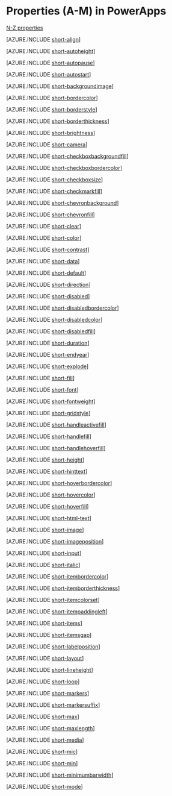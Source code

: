 <properties
   pageTitle="Properties (A-M) | Microsoft PowerApps"
   description="In PowerApps, you can use the properties that this topic describes."
   services=""
   suite="powerapps"
   documentationCenter="na"
   authors="aftowen"
   manager="erikre"
   editor=""
   tags=""/>
<tags
   ms.service="powerapps"
   ms.devlang="na"
   ms.topic="reference"
   ms.tgt_pltfrm="na"
   ms.workload="na"
   ms.date="02/25/2016"
   ms.author="anneta"/>

# Properties (A-M) in PowerApps #

[N-Z properties](reference-properties2.md)

[AZURE.INCLUDE [short-align](../includes/short-align.md)]

[AZURE.INCLUDE [short-autoheight](../includes/short-autoheight.md)]

[AZURE.INCLUDE [short-autopause](../includes/short-autopause.md)]

[AZURE.INCLUDE [short-autostart](../includes/short-autostart.md)]

[AZURE.INCLUDE [short-backgroundimage](../includes/short-backgroundimage.md)]

[AZURE.INCLUDE [short-bordercolor](../includes/short-bordercolor.md)]

[AZURE.INCLUDE [short-borderstyle](../includes/short-borderstyle.md)]

[AZURE.INCLUDE [short-borderthickness](../includes/short-borderthickness.md)]

[AZURE.INCLUDE [short-brightness](../includes/short-brightness.md)]

[AZURE.INCLUDE [short-camera](../includes/short-camera.md)]

[AZURE.INCLUDE [short-checkboxbackgroundfill](../includes/short-checkboxbackgroundfill.md)]

[AZURE.INCLUDE [short-checkboxbordercolor](../includes/short-checkboxbordercolor.md)]

[AZURE.INCLUDE [short-checkboxsize](../includes/short-checkboxsize.md)]

[AZURE.INCLUDE [short-checkmarkfill](../includes/short-checkmarkfill.md)]

[AZURE.INCLUDE [short-chevronbackground](../includes/short-chevronbackground.md)]

[AZURE.INCLUDE [short-chevronfill](../includes/short-chevronfill.md)]

[AZURE.INCLUDE [short-clear](../includes/short-clear.md)]

[AZURE.INCLUDE [short-color](../includes/short-color.md)]

[AZURE.INCLUDE [short-contrast](../includes/short-contrast.md)]

[AZURE.INCLUDE [short-data](../includes/short-data.md)]

[AZURE.INCLUDE [short-default](../includes/short-default.md)]

[AZURE.INCLUDE [short-direction](../includes/short-direction.md)]

[AZURE.INCLUDE [short-disabled](../includes/short-disabled.md)]

[AZURE.INCLUDE [short-disabledbordercolor](../includes/short-disabledbordercolor.md)]

[AZURE.INCLUDE [short-disabledcolor](../includes/short-disabledcolor.md)]

[AZURE.INCLUDE [short-disabledfill](../includes/short-disabledfill.md)]

[AZURE.INCLUDE [short-duration](../includes/short-duration.md)]

[AZURE.INCLUDE [short-endyear](../includes/short-endyear.md)]

[AZURE.INCLUDE [short-explode](../includes/short-explode.md)]

[AZURE.INCLUDE [short-fill](../includes/short-fill.md)]

[AZURE.INCLUDE [short-font](../includes/short-font.md)]

[AZURE.INCLUDE [short-fontweight](../includes/short-fontweight.md)]

[AZURE.INCLUDE [short-gridstyle](../includes/short-gridstyle.md)]

[AZURE.INCLUDE [short-handleactivefill](../includes/short-handleactivefill.md)]

[AZURE.INCLUDE [short-handlefill](../includes/short-handlefill.md)]

[AZURE.INCLUDE [short-handlehoverfill](../includes/short-handlehoverfill.md)]

[AZURE.INCLUDE [short-height](../includes/short-height.md)]

[AZURE.INCLUDE [short-hinttext](../includes/short-hinttext.md)]

[AZURE.INCLUDE [short-hoverbordercolor](../includes/short-hoverbordercolor.md)]

[AZURE.INCLUDE [short-hovercolor](../includes/short-hovercolor.md)]

[AZURE.INCLUDE [short-hoverfill](../includes/short-hoverfill.md)]

[AZURE.INCLUDE [short-html-text](../includes/short-html-text.md)]

[AZURE.INCLUDE [short-image](../includes/short-image.md)]

[AZURE.INCLUDE [short-imageposition](../includes/short-imageposition.md)]

[AZURE.INCLUDE [short-input](../includes/short-input.md)]

[AZURE.INCLUDE [short-italic](../includes/short-italic.md)]

[AZURE.INCLUDE [short-itembordercolor](../includes/short-itembordercolor.md)]

[AZURE.INCLUDE [short-itemborderthickness](../includes/short-itemborderthickness.md)]

[AZURE.INCLUDE [short-itemcolorset](../includes/short-itemcolorset.md)]

[AZURE.INCLUDE [short-itempaddingleft](../includes/short-itempaddingleft.md)]

[AZURE.INCLUDE [short-items](../includes/short-items.md)]

[AZURE.INCLUDE [short-itemsgap](../includes/short-itemsgap.md)]

[AZURE.INCLUDE [short-labelposition](../includes/short-labelposition.md)]

[AZURE.INCLUDE [short-layout](../includes/short-layout.md)]

[AZURE.INCLUDE [short-lineheight](../includes/short-lineheight.md)]

[AZURE.INCLUDE [short-loop](../includes/short-loop.md)]

[AZURE.INCLUDE [short-markers](../includes/short-markers.md)]

[AZURE.INCLUDE [short-markersuffix](../includes/short-markersuffix.md)]

[AZURE.INCLUDE [short-max](../includes/short-max.md)]

[AZURE.INCLUDE [short-maxlength](../includes/short-maxlength.md)]

[AZURE.INCLUDE [short-media](../includes/short-media.md)]

[AZURE.INCLUDE [short-mic](../includes/short-mic.md)]

[AZURE.INCLUDE [short-min](../includes/short-min.md)]

[AZURE.INCLUDE [short-minimumbarwidth](../includes/short-minimumbarwidth.md)]

[AZURE.INCLUDE [short-mode](../includes/short-mode.md)]
